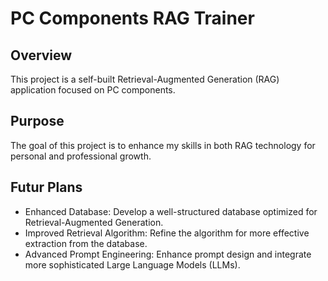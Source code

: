 # PC Components RAG Trainer

## Overview

This project is a self-built Retrieval-Augmented Generation (RAG) application focused on PC components.

## Purpose 

The goal of this project is to enhance my skills in both RAG technology for personal and professional growth.

## Futur Plans

- Enhanced Database: Develop a well-structured database optimized for Retrieval-Augmented Generation.
- Improved Retrieval Algorithm: Refine the algorithm for more effective extraction from the database.
- Advanced Prompt Engineering: Enhance prompt design and integrate more sophisticated Large Language Models (LLMs).
